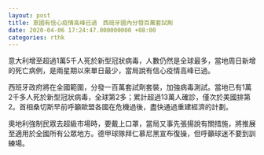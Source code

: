 ```yaml
---
layout: post
title: 意國有信心疫情高峰已過　西班牙國內分發百萬套試劑
date: 2020-04-06 17:24:47.000000000 +08:00
categories: rthk
---
```


意大利增至超過1萬5千人死於新型冠狀病毒，人數仍然是全球最多，當地周日新增的死亡病例，是兩星期以來單日最少，當局說有信心疫情高峰已過。

西班牙政府將在全國範圍，分發一百萬套試劑套裝，加強病毒測試。當地已有1萬2千多人死於新型冠狀病毒，全球第2多；累計超過13萬人確診，僅次於美國排第2。首相桑切斯早前呼籲歐盟各國在危機過後，盡快通過重建經濟的計劃。

奧地利強制民眾去超級市場時，要戴上口罩，當局又事先張揚說有關措施，將推展至適用於全國所有公眾地方。德甲球隊拜仁慕尼黑宣布復操，但呼籲球迷不要到訓練場。

